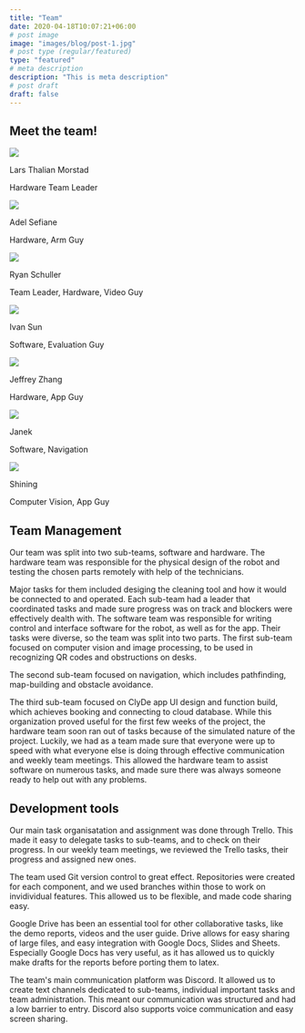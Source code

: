 ```yaml
---
title: "Team"
date: 2020-04-18T10:07:21+06:00
# post image
image: "images/blog/post-1.jpg"
# post type (regular/featured)
type: "featured"
# meta description
description: "This is meta description"
# post draft
draft: false
---
```


## Meet the team!

<div class="team-member">
	<img src="../media/lars.jpg" class="member-image">
	<div class="member-description">
		<p class="member-name">Lars Thalian Morstad</p>
		<p class="member-role">Hardware Team Leader</p>
	</div>
</div>

<div class="team-member">
	<img src="../media/Adel.jpg" class="member-image">
	<div class="member-description">
		<p class="member-name">Adel Sefiane</p>
		<p class="member-role">Hardware, Arm Guy</p>
	</div>
</div>

<div class="team-member">
	<img src="../media/ryan.png" class="member-image">
	<div class="member-description">
		<p class="member-name">Ryan Schuller</p>
		<p class="member-role">Team Leader, Hardware, Video Guy</p>
	</div>
</div>

<div class="team-member">
	<img src="../media/Ivan Sun.jpeg" class="member-image">
	<div class="member-description">
		<p class="member-name">Ivan Sun</p>
		<p class="member-role">Software, Evaluation Guy</p>
	</div>
</div>

<div class="team-member">
	<img src="../media/jeffreyzhang.jpg" class="member-image">
	<div class="member-description">
		<p class="member-name">Jeffrey Zhang</p>
		<p class="member-role">Hardware, App Guy</p>
	</div>
</div>

<div class="team-member">
	<img src="../media/janek_picture.png" class="member-image">
	<div class="member-description">
		<p class="member-name">Janek</p>
		<p class="member-role">Software, Navigation</p>
	</div>
</div>


<div class="team-member">
	<img src="../media/Shining.jpg" class="member-image">
	<div class="member-description">
		<p class="member-name">Shining</p>
		<p class="member-role">Computer Vision, App Guy</p>
	</div>
</div>
<!-- Add yourself here -->

## Team Management

Our team was split into two sub-teams, software and hardware. The hardware team was responsible for the physical design of the robot and testing the chosen parts remotely with help of the technicians.

Major tasks for them included desiging the cleaning tool and how it would be connected to and operated. Each sub-team had a leader that coordinated tasks and made sure progress was on track and blockers were effectively dealth with. The software team was responsible for writing control and interface software for the robot, as well as for the app. Their tasks were diverse, so the team was split into two parts. The first sub-team focused on computer vision and image processing, to be used in recognizing QR codes and obstructions on desks.

The second sub-team focused on navigation, which includes pathfinding, map-building and obstacle avoidance.

The third sub-team focused on ClyDe app UI design and function build, which achieves booking and connecting to cloud database.
While this organization proved useful for the first few weeks of the project, the hardware team soon ran out of tasks because of the simulated nature of the project. Luckily, we had as a team made sure that everyone were up to speed with what everyone else is doing through effective communication and weekly team meetings. This allowed the hardware team to assist software on numerous tasks, and made sure there was always someone ready to help out with any problems.

## Development tools

Our main task organisatation and assignment was done through Trello. This made it easy to delegate tasks to sub-teams, and to check on their progress. In our weekly team meetings, we reviewed the Trello tasks, their progress and assigned new ones.

The team used Git version control to great effect. Repositories were created for each component, and we used branches within those to work on invidividual features. This allowed us to be flexible, and made code sharing easy.

Google Drive has been an essential tool for other collaborative tasks, like the demo reports, videos and the user guide. Drive allows for easy sharing of large files, and easy integration with Google Docs, Slides and Sheets. Especially Google Docs has very useful, as it has allowed us to quickly make drafts for the reports before porting them to latex.

The team's main communication platform was Discord. It allowed us to create text channels dedicated to sub-teams, individual important tasks and team administration. This meant our communication was structured and had a low barrier to entry. Discord also supports voice communication and easy screen sharing.
